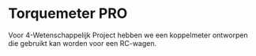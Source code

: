 # Torquemeter PRO
 Voor 4-Wetenschappelijk Project hebben we een koppelmeter ontworpen die gebruikt kan worden voor een RC-wagen.

